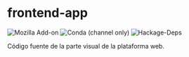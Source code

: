 # frontend-app
![Mozilla Add-on](https://img.shields.io/amo/dw/dustman) ![Conda (channel only)](https://img.shields.io/conda/vn/conda-forge/python) ![Hackage-Deps](https://img.shields.io/hackage-deps/v/lens)

Código fuente de la parte visual de la plataforma web.
